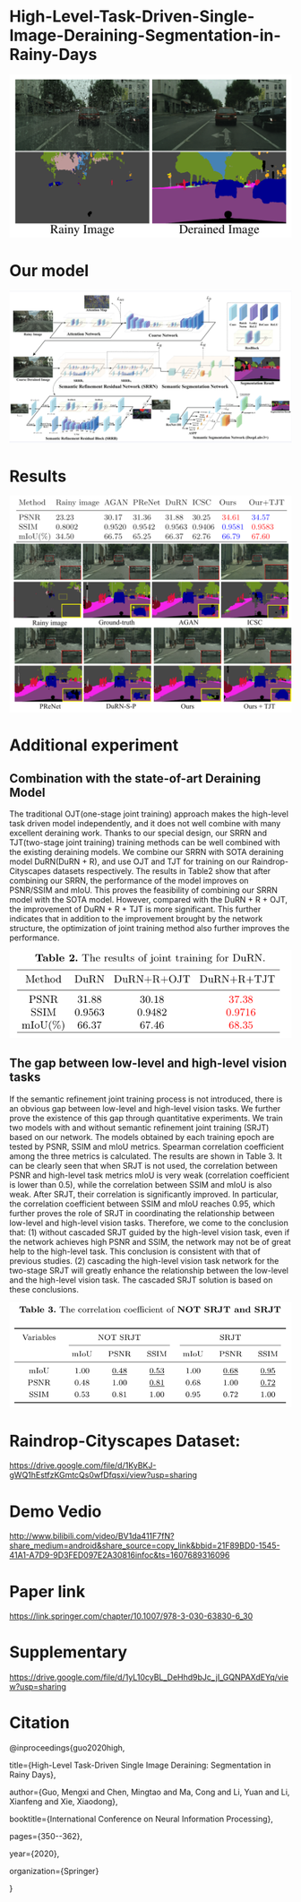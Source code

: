 # High-Level-Task-Driven-Single-Image-Deraining-Segmentation-in-Rainy-Days
![avatar](https://github.com/MengxiGuo/High-Level-Task-Driven-Single-Image-Deraining-Segmentation-in-Rainy-Days/blob/main/48a4d4f527c019afcdcf7a190274c9a.png)

# Our model
![avatar](https://github.com/MengxiGuo/High-Level-Task-Driven-Single-Image-Deraining-Segmentation-in-Rainy-Days/blob/main/43f84a0d0aeb1a56343066f71065940.png)

# Results
![avatar](https://github.com/MengxiGuo/High-Level-Task-Driven-Single-Image-Deraining-Segmentation-in-Rainy-Days/blob/main/3b244b3817c35190af365946f008a43.png)

# Additional experiment 
## Combination with the state-of-art Deraining Model
The traditional OJT(one-stage joint training) approach makes the high-level task driven model independently, and it does not well combine with many excellent deraining work. Thanks to our special design, our SRRN and TJT(two-stage joint training) training methods can be well combined with the existing deraining models. We combine our SRRN with SOTA deraining model DuRN(DuRN + R), and use OJT and TJT for training on our Raindrop-Cityscapes datasets respectively. The results in Table2 show that after combining our SRRN, the performance of the model improves on PSNR/SSIM and mIoU. This proves the feasibility of combining our SRRN model with the SOTA model. However, compared with the DuRN + R + OJT, the improvement of DuRN + R + TJT is more significant. This further indicates that in addition to the improvement brought by the network structure, the optimization of joint training method also further improves the performance.

![avatar](https://github.com/MengxiGuo/High-Level-Task-Driven-Single-Image-Deraining-Segmentation-in-Rainy-Days/blob/main/aedd3baa67f923fa7e821bc74adf642.png)

## The gap between low-level and high-level vision tasks
If the semantic refinement joint training process is not introduced, there is an obvious gap between low-level and high-level vision tasks. We further prove the
existence of this gap through quantitative experiments. We train two models with and without semantic refinement joint training (SRJT) based on our network. The models obtained by each training epoch are tested by PSNR, SSIM and mIoU metrics. Spearman correlation coefficient among the three metrics is calculated. The results are shown in Table 3. It can be clearly seen that when SRJT is not used, the correlation between PSNR and high-level task metrics mIoU is very weak (correlation coefficient is lower than 0.5), while the correlation between SSIM and mIoU is also weak. After SRJT, their correlation is significantly improved. In particular, the correlation coefficient between SSIM and mIoU reaches 0.95, which further proves the role of SRJT in coordinating the relationship between low-level and high-level vision tasks. Therefore, we come to the conclusion that: (1) without cascaded SRJT guided by the high-level vision task, even if the network achieves high PSNR and SSIM, the network may not be of great help to the high-level task. This
conclusion is consistent with that of previous studies. (2) cascading the high-level vision task network for the two-stage SRJT will greatly enhance the relationship between the low-level and the high-level vision task. The cascaded SRJT solution is based on these conclusions.

![avatar](https://github.com/MengxiGuo/High-Level-Task-Driven-Single-Image-Deraining-Segmentation-in-Rainy-Days/blob/main/4b9e2cd1b85318f79cf0608a660a665.png)

# Raindrop-Cityscapes Dataset: 
https://drive.google.com/file/d/1KyBKJ-gWQ1hEstfzKGmtcQs0wfDfqsxi/view?usp=sharing

# Demo Vedio
http://www.bilibili.com/video/BV1da411F7fN?share_medium=android&share_source=copy_link&bbid=21F89BD0-1545-41A1-A7D9-9D3FED097E2A30816infoc&ts=1607689316096

# Paper link
https://link.springer.com/chapter/10.1007/978-3-030-63830-6_30

# Supplementary
https://drive.google.com/file/d/1yL10cyBL_DeHhd9bJc_jI_GQNPAXdEYq/view?usp=sharing

# Citation
@inproceedings{guo2020high,

  title={High-Level Task-Driven Single Image Deraining: Segmentation in Rainy Days},
  
  author={Guo, Mengxi and Chen, Mingtao and Ma, Cong and Li, Yuan and Li, Xianfeng and Xie, Xiaodong},
  
  booktitle={International Conference on Neural Information Processing},
  
  pages={350--362},
  
  year={2020},
  
  organization={Springer}
  
}
